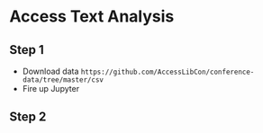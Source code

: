 

# Access Text Analysis


## Step 1

- Download data `https://github.com/AccessLibCon/conference-data/tree/master/csv`
- Fire up Jupyter


## Step 2
